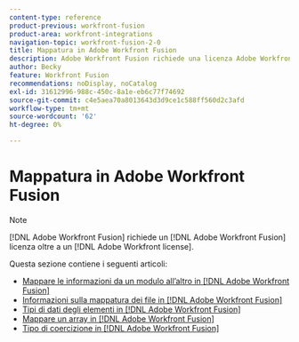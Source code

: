 ```yaml
---
content-type: reference
product-previous: workfront-fusion
product-area: workfront-integrations
navigation-topic: workfront-fusion-2-0
title: Mappatura in Adobe Workfront Fusion
description: Adobe Workfront Fusion richiede una licenza Adobe Workfront Fusion oltre a una licenza Adobe Workfront.
author: Becky
feature: Workfront Fusion
recommendations: noDisplay, noCatalog
exl-id: 31612996-988c-450c-8a1e-eb6c77f74692
source-git-commit: c4e5aea70a8013643d3d9ce1c588ff560d2c3afd
workflow-type: tm+mt
source-wordcount: '62'
ht-degree: 0%

---
```


# Mappatura in Adobe Workfront Fusion

>[!NOTE]
>
>[!DNL Adobe Workfront Fusion] richiede un [!DNL Adobe Workfront Fusion] licenza oltre a un [!DNL Adobe Workfront license].

Questa sezione contiene i seguenti articoli:

* [Mappare le informazioni da un modulo all’altro in [!DNL Adobe Workfront Fusion]](../../workfront-fusion/mapping/map-information-between-modules.md)
* [Informazioni sulla mappatura dei file in [!DNL Adobe Workfront Fusion]](../../workfront-fusion/mapping/about-mapping-files.md)
* [Tipi di dati degli elementi in [!DNL Adobe Workfront Fusion]](../../workfront-fusion/mapping/item-data-types.md)
* [Mappare un array in [!DNL Adobe Workfront Fusion]](../../workfront-fusion/mapping/map-an-array.md)
* [Tipo di coercizione in [!DNL Adobe Workfront Fusion]](../../workfront-fusion/mapping/type-coercion.md)
